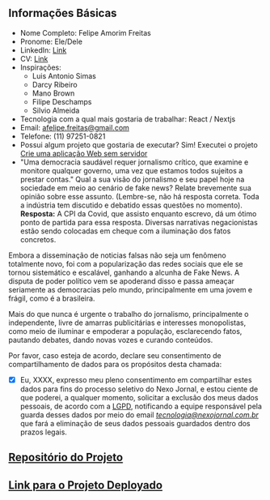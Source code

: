 ## Informações Básicas 
- Nome Completo: Felipe Amorim Freitas
- Pronome: Ele/Dele
- LinkedIn: [Link](https://www.linkedin.com/in/affreitas/)
- CV: [Link](https://docs.google.com/document/d/1nrnJniwwnJ8DGYckLx0bWqkVoKUwndrpiKRK3wnfYYk/edit?usp=sharing)
- Inspirações:
	- Luis Antonio Simas
	- Darcy Ribeiro
	- Mano Brown
	- Filipe Deschamps
	- Silvio Almeida
- Tecnologia com a qual mais gostaria de trabalhar: React / Nextjs
- Email: afelipe.freitas@gmail.com
- Telefone: (11) 97251-0821
- Possui algum projeto que gostaria de executar? Sim! Executei o projeto [Crie uma aplicação Web sem servidor](https://aws.amazon.com/pt/getting-started/hands-on/build-serverless-web-app-lambda-apigateway-s3-dynamodb-cognito/)
-   "Uma democracia saudável requer jornalismo crítico, que examine e monitore qualquer governo, uma vez que estamos todos sujeitos a prestar contas." Qual a sua visão do jornalismo e seu papel hoje na sociedade em meio ao cenário de fake news? Relate brevemente sua opinião sobre esse assunto. (Lembre-se, não há resposta correta. Toda a indústria tem discutido e debatido essas questões no momento).
**Resposta:** A CPI da Covid, que assisto enquanto escrevo, dá um ótimo ponto de partida para essa resposta. Diversas narrativas negacionistas estão sendo colocadas em cheque com a iluminação dos fatos concretos.

Embora a disseminação de noticias falsas não seja um fenômeno totalmente novo, foi com a popularização das redes sociais que ele se tornou sistemático e escalável, ganhando a alcunha de Fake News. A disputa de poder político vem se apoderand disso e passa ameaçar seriamente as democracias pelo mundo, principalmente em uma jovem e frágil, como é a brasileira.

Mais do que nunca é urgente o trabalho do jornalismo, principalmente o independente, livre de amarras publicitárias e interesses monopolistas, como meio  de iluminar e empoderar a população, esclarecendo fatos, pautando debates, dando novas vozes e curando conteúdos.


Por favor, caso esteja de acordo, declare seu consentimento de compartilhamento de dados para os propósitos desta chamada:

 - [x] Eu, XXXX, expresso meu pleno consentimento em compartilhar estes dados para fins do processo seletivo do Nexo Jornal, e estou ciente de que poderei, a qualquer momento, solicitar a exclusão dos meus dados pessoais, de acordo com a  [LGPD](http://www.planalto.gov.br/ccivil_03/_ato2015-2018/2018/lei/l13709.htm), notificando a equipe responsável pela guarda desses dados por meio do email  _[tecnologia@nexojornal.com.br](mailto:tecnologia@nexojornal.com.br)_  que fará a eliminação de seus dados pessoais guardados dentro dos prazos legais.


## [Repositório do Projeto](https://github.com/sincopeiro/wildrydes-site)

## [Link para o Projeto Deployado](https://main.dfrg7cickqo1u.amplifyapp.com/)
